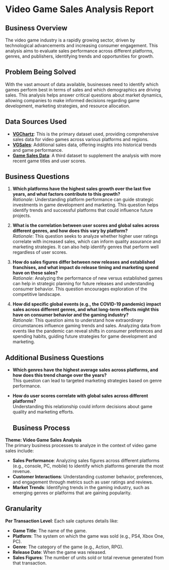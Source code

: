 # Video Game Sales Analysis Report

## Business Overview
The video game industry is a rapidly growing sector, driven by technological advancements and increasing consumer engagement. This analysis aims to evaluate sales performance across different platforms, genres, and publishers, identifying trends and opportunities for growth.

## Problem Being Solved
With the vast amount of data available, businesses need to identify which games perform best in terms of sales and which demographics are driving sales. This analysis helps answer critical questions about market dynamics, allowing companies to make informed decisions regarding game development, marketing strategies, and resource allocation.

## Data Sources Used
- **[VGChartz](https://www.kaggle.com/datasets/holmjason2/videogamedata)**: This is the primary dataset used, providing comprehensive sales data for video games across various platforms and regions.
- **[VGSales](https://www.kaggle.com/datasets/asaniczka/video-game-sales-2024)**: Additional sales data, offering insights into historical trends and game performance.
- **[Game Sales Data](https://www.kaggle.com/datasets/gregorut/videogamesales)**: A third dataset to supplement the analysis with more recent game titles and user scores.

## Business Questions
1. **Which platforms have the highest sales growth over the last five years, and what factors contribute to this growth?**  
   *Rationale*: Understanding platform performance can guide strategic investments in game development and marketing. This question helps identify trends and successful platforms that could influence future projects.
   
2. **What is the correlation between user scores and global sales across different genres, and how does this vary by platform?**  
   *Rationale*: This question seeks to analyze whether higher user ratings correlate with increased sales, which can inform quality assurance and marketing strategies. It can also help identify genres that perform well regardless of user scores.

3. **How do sales figures differ between new releases and established franchises, and what impact do release timing and marketing spend have on these sales?**  
   *Rationale*: Analyzing the performance of new versus established games can help in strategic planning for future releases and understanding consumer behavior. This question encourages exploration of the competitive landscape.

4. **How did specific global events (e.g., the COVID-19 pandemic) impact sales across different genres, and what long-term effects might this have on consumer behavior and the gaming industry?**  
   *Rationale*: This question aims to understand how extraordinary circumstances influence gaming trends and sales. Analyzing data from events like the pandemic can reveal shifts in consumer preferences and spending habits, guiding future strategies for game development and marketing.

## Additional Business Questions
- **Which genres have the highest average sales across platforms, and how does this trend change over the years?**  
  This question can lead to targeted marketing strategies based on genre performance.

- **How do user scores correlate with global sales across different platforms?**  
  Understanding this relationship could inform decisions about game quality and marketing efforts.

  ## Business Process
**Theme: Video Game Sales Analysis**  
The primary business processes to analyze in the context of video game sales include:

- **Sales Performance**: Analyzing sales figures across different platforms (e.g., console, PC, mobile) to identify which platforms generate the most revenue.
- **Customer Interactions**: Understanding customer behavior, preferences, and engagement through metrics such as user ratings and reviews.
- **Market Trends**: Identifying trends in the gaming industry, such as emerging genres or platforms that are gaining popularity.

## Granularity
**Per Transaction Level**: Each sale captures details like:
- **Game Title**: The name of the game.
- **Platform**: The system on which the game was sold (e.g., PS4, Xbox One, PC).
- **Genre**: The category of the game (e.g., Action, RPG).
- **Release Date**: When the game was released.
- **Sales Figures**: The number of units sold or total revenue generated from that transaction.


